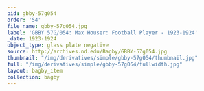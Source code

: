```yaml
---
pid: gbby-57g054
order: '54'
file_name: gbby-57g054.jpg
label: 'GBBY 57G/054: Max Houser: Football Player - 1923-1924'
_date: 1923-1924
object_type: glass plate negative
source: http://archives.nd.edu/Bagby/GBBY-57g054.jpg
thumbnail: "/img/derivatives/simple/gbby-57g054/thumbnail.jpg"
full: "/img/derivatives/simple/gbby-57g054/fullwidth.jpg"
layout: bagby_item
collection: bagby
---
```

